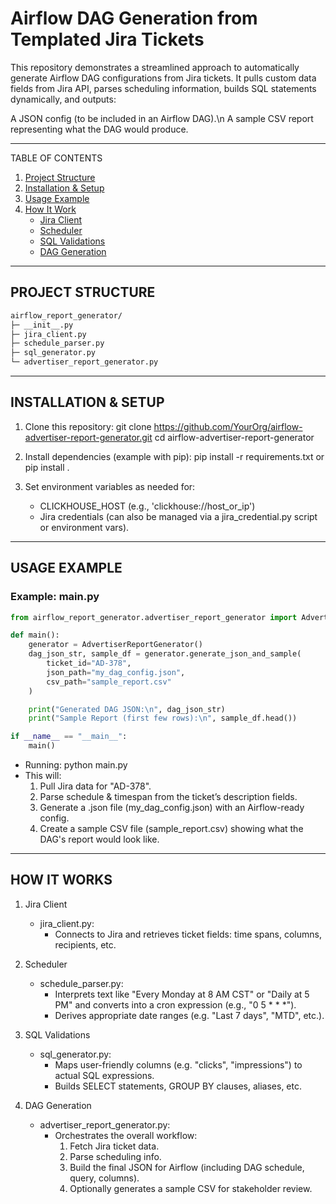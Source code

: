 # Airflow DAG Generation from Templated Jira Tickets

This repository demonstrates a streamlined approach to automatically generate Airflow DAG configurations from Jira tickets. It pulls custom data fields from Jira API, parses scheduling information, builds SQL statements dynamically, and outputs:

A JSON config (to be included in an Airflow DAG).\n
A sample CSV report representing what the DAG would produce.

--------------------------------------------------------------------------------
TABLE OF CONTENTS
1. [Project Structure](#project-structure) 
2. [Installation & Setup](#installation--setup) 
3. [Usage Example](#usage-example)
4. [How It Work](#how-it-works)
   - [Jira Client](#1-jira-client)
   - [Scheduler](#2-scheduler)
   - [SQL Validations](#3-sql-validations)
   - [DAG Generation](#4-dag-generation)

--------------------------------------------------------------------------------
## PROJECT STRUCTURE
```bash
airflow_report_generator/
├─ __init__.py
├─ jira_client.py        
├─ schedule_parser.py    
├─ sql_generator.py      
└─ advertiser_report_generator.py
```

--------------------------------------------------------------------------------
## INSTALLATION & SETUP

1) Clone this repository:
   git clone https://github.com/YourOrg/airflow-advertiser-report-generator.git
   cd airflow-advertiser-report-generator

2) Install dependencies (example with pip):
   pip install -r requirements.txt
   or 
   pip install .

3) Set environment variables as needed for:
   - CLICKHOUSE_HOST (e.g., 'clickhouse://host_or_ip')
   - Jira credentials (can also be managed via a jira_credential.py script or environment vars).

--------------------------------------------------------------------------------
## USAGE EXAMPLE

### Example: main.py
```python
from airflow_report_generator.advertiser_report_generator import AdvertiserReportGenerator

def main():
    generator = AdvertiserReportGenerator()
    dag_json_str, sample_df = generator.generate_json_and_sample(
        ticket_id="AD-378",
        json_path="my_dag_config.json",
        csv_path="sample_report.csv"
    )

    print("Generated DAG JSON:\n", dag_json_str)
    print("Sample Report (first few rows):\n", sample_df.head())

if __name__ == "__main__":
    main()
```
- Running:
  python main.py
- This will:
  1) Pull Jira data for "AD-378".
  2) Parse schedule & timespan from the ticket’s description fields.
  3) Generate a .json file (my_dag_config.json) with an Airflow-ready config.
  4) Create a sample CSV file (sample_report.csv) showing what the DAG's report would look like.


--------------------------------------------------------------------------------
## HOW IT WORKS

1. Jira Client
   - jira_client.py: 
      - Connects to Jira and retrieves ticket fields: time spans, columns, recipients, etc.

2. Scheduler
   - schedule_parser.py:
      - Interprets text like "Every Monday at 8 AM CST" or "Daily at 5 PM" 
       and converts into a cron expression (e.g., "0 5 * * *").
      - Derives appropriate date ranges (e.g. "Last 7 days", "MTD", etc.).

3. SQL Validations
   - sql_generator.py:
      - Maps user-friendly columns (e.g. "clicks", "impressions") to actual SQL expressions.
      - Builds SELECT statements, GROUP BY clauses, aliases, etc.

4. DAG Generation
   - advertiser_report_generator.py:
      - Orchestrates the overall workflow:
          1) Fetch Jira ticket data.
          2) Parse scheduling info.
          3) Build the final JSON for Airflow (including DAG schedule, query, columns).
          4) Optionally generates a sample CSV for stakeholder review.


